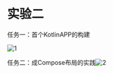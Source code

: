 # **实验二**

任务一：首个KotlinAPP的构建



![1](E:\Androidtraining\Android\report2\picture\1.png)



任务二：成Compose布局的实践![2](E:\Androidtraining\Android\report2\picture\2.png)